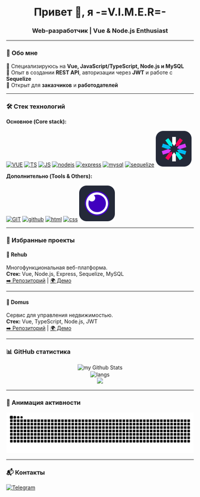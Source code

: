 <h1 align="center">Привет 👋, я -=V.I.M.E.R=-</h1>
<h3 align="center">Web-разработчик | Vue & Node.js Enthusiast</h3>

---

### 🚀 Обо мне

🔹 Специализируюсь на **Vue, JavaScript/TypeScript, Node.js и MySQL**<br>
🔹 Опыт в создании **REST API**, авторизации через **JWT** и работе с **Sequelize**<br>
🔹 Открыт для **заказчиков** и **работодателей**<br>

---

### 🛠️ Стек технологий

**Основное (Core stack):**<br><br>
[![VUE](https://skillicons.dev/icons?i=vue)](https://vuejs.org/)
[![TS](https://skillicons.dev/icons?i=ts)](https://www.typescriptlang.org/)
[![JS](https://skillicons.dev/icons?i=js)](https://learn.javascript.ru/)
[![nodejs](https://skillicons.dev/icons?i=nodejs)](https://nodejs.org/en)
[![express](https://skillicons.dev/icons?i=express)](https://expressjs.com/)
[![mysql](https://skillicons.dev/icons?i=mysql)](https://www.mysql.com/)
[![sequelize](https://skillicons.dev/icons?i=sequelize)](https://sequelize.org)
[![JWT](assets/icons/Jsonwebtokens.svg)](https://www.jwt.io/)

**Дополнительно (Tools & Others):**<br><br>
[![GIT](https://skillicons.dev/icons?i=git)](https://git-scm.com/)
[![github](https://skillicons.dev/icons?i=github)](https://github.com/)
[![html](https://skillicons.dev/icons?i=html)](#)
[![css](https://skillicons.dev/icons?i=css)](#)
[![Insomnia](assets/icons/Insomnia.svg)](https://insomnia.rest/)

---

### 🌟 Избранные проекты

#### 🔹 Rehub

Многофункциональная веб-платформа.  
**Стек:** Vue, Node.js, Express, Sequelize, MySQL  
[➡️ Репозиторий](#) | [🌍 Демо](#)

---

#### 🔹 Domus

Сервис для управления недвижимостью.  
**Стек:** Vue, TypeScript, Node.js, JWT  
[➡️ Репозиторий](#) | [🌍 Демо](#)

---

### 📊 GitHub статистика

<p align="center">
  <img align="center" src="https://github-readme-stats.vercel.app/api?username=vimer5&locale=ru&include_all_commits=true&count_private=true&show_icons=true&line_height=20&title_color=2B5BBD&icon_color=1124BB&text_color=A1A1A1&bg_color=0,000000,130F40" alt="my Github Stats"/>
  <br>
  <img align="center" src="https://github-readme-stats.vercel.app/api/top-langs/?username=VIMER5&locale=ru&layout=compact&count_private=true&show_icons=true&line_height=20&title_color=2B5BBD&icon_color=1124BB&text_color=A1A1A1&bg_color=0,000000,130F40" alt="langs" />

  <br>
  <img src="https://github-profile-trophy.vercel.app/?username=VIMER5&theme=juicyfresh&no-bg=true" />
</p>

---

### 🐍 Анимация активности

![Snake animation](https://github.com/VIMER5/VIMER5/blob/output/github-contribution-grid-snake-dark.svg)

---

### 📬 Контакты

[![Telegram](https://img.shields.io/badge/Telegram-2CA5E0?style=for-the-badge&logo=telegram&logoColor=white)](https://t.me/The_crazy_fun)
